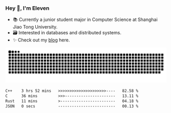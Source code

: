 ### Hey 👋, I'm Eleven

- 📚 Currently a junior student major in Computer Science at Shanghai Jiao Tong University.
- 🗃️ Interested in databases and distributed systems.
- ✨ Check out my [blog](https://el-even-11.github.io/Blog/) here.

![github contribution grid snake animation](https://raw.githubusercontent.com/El-even-11/El-even-11/output/github-contribution-grid-snake.svg)

<!--START_SECTION:waka-->

```text
C++    3 hrs 52 mins   >>>>>>>>>>>>>>>>>>>>>----   82.58 %
C      36 mins         >>>----------------------   13.11 %
Rust   11 mins         >------------------------   04.18 %
JSON   0 secs          -------------------------   00.13 %
```

<!--END_SECTION:waka-->
